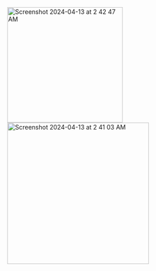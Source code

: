 <img width="265" alt="Screenshot 2024-04-13 at 2 42 47 AM" src="https://github.com/gulfam-dev/reactnative-tic-tac-toe/assets/146335824/a4c3da66-7b9c-4747-af44-b584d0eacc19">
<img width="325" alt="Screenshot 2024-04-13 at 2 41 03 AM" src="https://github.com/gulfam-dev/reactnative-tic-tac-toe/assets/146335824/81b519f4-6403-46a8-b74a-1ba6acbb184b">
